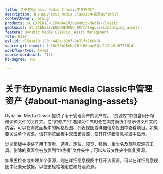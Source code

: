 ```yaml
---
title: 关于在Dynamic Media Classic中管理资产
description: 关于在Dynamic Media Classic中管理资产的简介
contentOwner: rbrough
products: SG_EXPERIENCEMANAGER/Dynamic-Media-Classic
geptopics: SG_SCENESEVENONDEMAND_PK/categories/managing_assets
feature: Dynamic Media Classic，Asset Management
role: User
exl-id: d15aaa18-123d-442e-928f-8e71fa266a64
source-git-commit: 1d30c98b76ebe78ff60bae87bd112de7a577182d
workflow-type: tm+mt
source-wordcount: '165'
ht-degree: 76%

---
```


# 关于在Dynamic Media Classic中管理资产 {#about-managing-assets}

Dynamic Media Classic提供了用于管理资产的资产库。 “资源库”中包含用于存储资源文件的文件夹。在“资源库”中选择文件夹时会在浏览面板中显示该文件夹的内容。可以在浏览面板中的网格视图、列表视图或详细信息视图中查看项目。如果要关注单个资源，请在浏览面板中双击该资源，使其在详细信息视图中显示。

浏览面板中提供了用于查看、选择、定位、预览、移动、重命名及删除资源的工具。删除的资源会被放置到“垃圾桶”文件夹中；可以从该文件夹中恢复资源。

如果要检查或处理某个资源，则在详细信息视图中打开该资源。可以在详细信息视图中记录元数据，以便更轻松地定位和处理资源。
